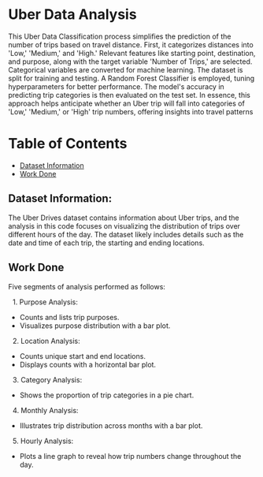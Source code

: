 
# Uber Data Analysis

This Uber Data Classification process simplifies the prediction of the number of trips based on travel distance. First, it categorizes distances into 'Low,' 'Medium,' and 'High.' Relevant features like starting point, destination, and purpose, along with the target variable 'Number of Trips,' are selected. Categorical variables are converted for machine learning. The dataset is split for training and testing. A Random Forest Classifier is employed, tuning hyperparameters for better performance. The model's accuracy in predicting trip categories is then evaluated on the test set. In essence, this approach helps anticipate whether an Uber trip will fall into categories of 'Low,' 'Medium,' or 'High' trip numbers, offering insights into travel patterns



Table of Contents 
=================
- [Dataset Information](#Dataset-Information)
- [Work Done](#Work-Done)


## Dataset Information: 


The Uber Drives dataset contains information about Uber trips, and the analysis in this code focuses on visualizing the distribution of trips over different hours of the day. The dataset likely includes details such as the date and time of each trip, the starting and ending locations.



## Work Done 
Five segments of analysis performed as follows:

 1.⁠ ⁠Purpose Analysis:
   - Counts and lists trip purposes.
   - Visualizes purpose distribution with a bar plot.

 2.⁠ ⁠Location Analysis:
   - Counts unique start and end locations.
   - Displays counts with a horizontal bar plot.

 3.⁠ ⁠Category Analysis:
   - Shows the proportion of trip categories in a pie chart.

 4.⁠ ⁠Monthly Analysis:
   - Illustrates trip distribution across months with a bar plot.

 5.⁠ ⁠Hourly Analysis:
   - Plots a line graph to reveal how trip numbers change throughout the day.